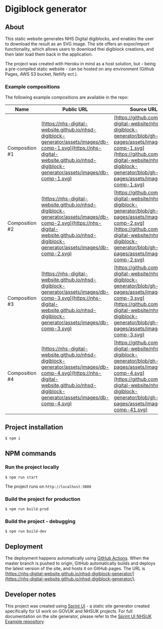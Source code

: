 # Digiblock generator

## About

This static website generates NHS Digital digiblocks, and enables the user to download the result as an SVG image. The site offers an expor/import functionality, which allows users to download thei digiblock creations, and then later load them back in the application.

The project was created with Heroku in mind as a host solution, but - being a pre-compiled static website - can be hosted on any environment (Github Pages, AWS S3 bucket, Netlify ect.).

### Example compositions

The following example compositions are available in the repo:

|Name|Public URL|Source URL|
|---|---|---|
|Composition #1|[https://nhs-digital-website.github.io/nhsd-digiblock-generator/assets/images/db-comp-1.svg](https://nhs-digital-website.github.io/nhsd-digiblock-generator/assets/images/db-comp-1.svg)|[https://github.com/NHS-digital-website/nhsd-digiblock-generator/blob/gh-pages/assets/images/db-comp-1.svg](https://github.com/NHS-digital-website/nhsd-digiblock-generator/blob/gh-pages/assets/images/db-comp-1.svg)|
|Composition #2|[https://nhs-digital-website.github.io/nhsd-digiblock-generator/assets/images/db-comp-2.svg](https://nhs-digital-website.github.io/nhsd-digiblock-generator/assets/images/db-comp-2.svg)|[https://github.com/NHS-digital-website/nhsd-digiblock-generator/blob/gh-pages/assets/images/db-comp-2.svg](https://github.com/NHS-digital-website/nhsd-digiblock-generator/blob/gh-pages/assets/images/db-comp-2.svg)|
|Composition #3|[https://nhs-digital-website.github.io/nhsd-digiblock-generator/assets/images/db-comp-3.svg](https://nhs-digital-website.github.io/nhsd-digiblock-generator/assets/images/db-comp-3.svg)|[https://github.com/NHS-digital-website/nhsd-digiblock-generator/blob/gh-pages/assets/images/db-comp-3.svg](https://github.com/NHS-digital-website/nhsd-digiblock-generator/blob/gh-pages/assets/images/db-comp-3.svg)|
|Composition #4|[https://nhs-digital-website.github.io/nhsd-digiblock-generator/assets/images/db-comp-4.svg](https://nhs-digital-website.github.io/nhsd-digiblock-generator/assets/images/db-comp-4.svg)|[https://github.com/NHS-digital-website/nhsd-digiblock-generator/blob/gh-pages/assets/images/db-comp-4.svg](https://github.com/NHS-digital-website/nhsd-digiblock-generator/blob/gh-pages/assets/images/db-comp-41.svg)|

## Project installation

	$ npm i
	
## NPM commands

### Run the project locally

	$ npm run start
	
The project runs on `http://localhost:3000`
	
### Build the project for production

	$ npm run build-prod
	
### Build the project - debugging

	$ npm run build-dev
	
## Deployment

The deployment happens automatically using [GitHub Actions](https://github.com/features/actions). When the master branch is pushed to origin, GitHub automatically builds and deploys the latest version of the site, and hosts it on GitHub pages. The URL is [https://nhs-digital-website.github.io/nhsd-digiblock-generator/](https://nhs-digital-website.github.io/nhsd-digiblock-generator/).

## Developer notes

This project was created using [Sprint UI](https://github.com/robertpataki/sprint-ui) - a static site generator created specifically for UI work on GOVUK and NHSUK projects. For full documentation on the site generator, please refer to the [Sprint UI NHSUK Example repository](https://github.com/robertpataki/sprint-ui-nhsuk).